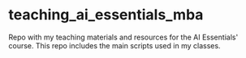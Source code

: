 # teaching_ai_essentials_mba
Repo with my teaching materials and resources for the AI Essentials' course. This repo includes the main scripts used in my classes.

